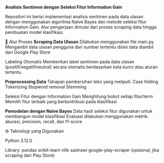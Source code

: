 **Analisis Sentimen dengan Seleksi Fitur Information Gain**

Repositori ini berisi implementasi analisis sentimen pada data ulasan dengan menggunakan algoritma Naïve Bayes dan metode seleksi fitur Information Gain.
Alur pengerjaan dimulai dari proses scraping data hingga pembuatan model klasifikasi.

📌 Alur Proses
**Scraping Data Ulasan**
Dilakukan menggunakan file main.py
Mengambil data ulasan pengguna dari sumber tertentu disini data diambil dari Google Play Store

Labeling Otomatis
Memberikan label sentimen pada data ulasan (positif/negatif/neutral) secara otomatis berdasarkan kata kunci atau aturan tertentu.

**Preprocessing Data**
Tahapan pembersihan teks yang meliputi:
Case folding
Tokenizing
Stopword removal
Stemming

Seleksi Fitur dengan Information Gain
Menghitung bobot setiap fitur/term
Memilih fitur terbaik yang berkontribusi pada klasifikasi

**Pemodelan dengan Naïve Bayes**
Data hasil seleksi fitur digunakan untuk membangun model klasifikasi
Evaluasi dilakukan menggunakan metrik: akurasi, precision, recall, dan f1-score

⚙️ Teknologi yang Digunakan

Python 3.12.0

Library:
pandas
scikit-learn
nltk
sastrawi
google-play-scraper (opsional, jika scraping dari Play Store)
